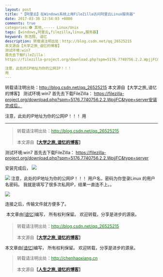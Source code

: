 ```yaml
---
layout: post
title: "【阿里云】在Windows系统上用FileZilla访问阿里云Linux服务器"
date: 2017-03-30 12:54:03 +0800
comments: true
categories:❻ 其他,----- Linux/Unix
tags: [windows,阿里云,filezilla,linux,服务器]
keyword: 陈浩翔, 谙忆
description: 转载请注明出处：http://blog.csdn.net/qq_26525215
本文源自【大学之旅_谙忆的博客】
测试环境:win7 
首先去下载FileZilla： 
https://filezilla-project.org/download.php?spm=5176.7740756.2.2.WpjjFC&type=server安装完成后， 
 
注意，此处的IP地址为你的公网IP！！！ 
用 
---
```



转载请注明出处：http://blog.csdn.net/qq_26525215
本文源自【大学之旅_谙忆的博客】
测试环境:win7 
首先去下载FileZilla： 
https://filezilla-project.org/download.php?spm=5176.7740756.2.2.WpjjFC&type=server安装完成后， 
 
注意，此处的IP地址为你的公网IP！！！ 
用
<!-- more -->
----------

<blockquote cite='陈浩翔'>
<p background-color='#D3D3D3'>转载请注明出处：<a href='http://blog.csdn.net/qq_26525215'><font color="green">http://blog.csdn.net/qq_26525215</font></a><br><br>
本文源自<strong>【<a href='http://blog.csdn.net/qq_26525215' target='_blank'>大学之旅_谙忆的博客</a>】</strong></p>
</blockquote>

测试环境:win7
首先去下载FileZilla：
https://filezilla-project.org/download.php?spm=5176.7740756.2.2.WpjjFC&type=server

安装完成后，
![](http://img.blog.csdn.net/20170330005029344?watermark/2/text/aHR0cDovL2Jsb2cuY3Nkbi5uZXQvcXFfMjY1MjUyMTU=/font/5a6L5L2T/fontsize/400/fill/I0JBQkFCMA==/dissolve/70/gravity/SouthEast)

![](http://img.blog.csdn.net/20170330005103050?watermark/2/text/aHR0cDovL2Jsb2cuY3Nkbi5uZXQvcXFfMjY1MjUyMTU=/font/5a6L5L2T/fontsize/400/fill/I0JBQkFCMA==/dissolve/70/gravity/SouthEast)
注意，此处的IP地址为你的公网IP！！！
用户名，密码为你登录Linux 的用户名密码。
我就是填写了很多次私网IP，结果一直连不上。。

![](http://img.blog.csdn.net/20170330005328583?watermark/2/text/aHR0cDovL2Jsb2cuY3Nkbi5uZXQvcXFfMjY1MjUyMTU=/font/5a6L5L2T/fontsize/400/fill/I0JBQkFCMA==/dissolve/70/gravity/SouthEast)

连接之后，传输文件就方便多了。


本文章由<a href="https://chenhaoxiang.github.io/">[谙忆]</a>编写， 所有权利保留。 
欢迎转载，分享是进步的源泉。
<blockquote cite='陈浩翔'>
<p background-color='#D3D3D3'>转载请注明出处：<a href='http://blog.csdn.net/qq_26525215'><font color="green">http://blog.csdn.net/qq_26525215</font></a><br><br>
本文源自<strong>【<a href='http://blog.csdn.net/qq_26525215' target='_blank'>大学之旅_谙忆的博客</a>】</strong></p>
</blockquote>



本文章由<a href="http://chenhaoxiang.cn/">[谙忆]</a>编写， 所有权利保留。 
欢迎转载，分享是进步的源泉。
<blockquote cite='陈浩翔'>
<p background-color='#D3D3D3'>转载请注明出处：<a href='http://chenhaoxiang.cn'><font color="green">http://chenhaoxiang.cn</font></a><br><br>
本文源自<strong>【<a href='http://chenhaoxiang.cn' target='_blank'>人生之旅_谙忆的博客</a>】</strong></p>
</blockquote>
